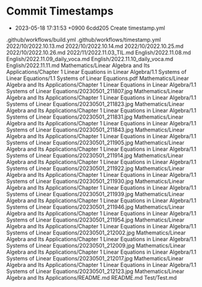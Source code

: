 # Commit Timestamps
- 2023-05-18 17:31:53 +0900 6cdd205 Create timestamp.yml

.github/workflows/build.yml
.github/workflows/timestamp.yml
2022/10/2022.10.13.md
2022/10/2022.10.14.md
2022/10/2022.10.25.md
2022/10/2022.10.26.md
2022/11/2022.11.03_TIL.md
English/2022.11.08.md
English/2022.11.09_daily_voca.md
English/2022.11.10_daily_voca.md
English/2022.11.11.md
Mathematics/Linear Algebra and Its Applications/Chapter 1 Linear Equations in Linear Algebra/1.1 Systems of Linear Equations/1.1 Systems of Linear Equations.pdf
Mathematics/Linear Algebra and Its Applications/Chapter 1 Linear Equations in Linear Algebra/1.1 Systems of Linear Equations/20230501_211807.jpg
Mathematics/Linear Algebra and Its Applications/Chapter 1 Linear Equations in Linear Algebra/1.1 Systems of Linear Equations/20230501_211823.jpg
Mathematics/Linear Algebra and Its Applications/Chapter 1 Linear Equations in Linear Algebra/1.1 Systems of Linear Equations/20230501_211831.jpg
Mathematics/Linear Algebra and Its Applications/Chapter 1 Linear Equations in Linear Algebra/1.1 Systems of Linear Equations/20230501_211843.jpg
Mathematics/Linear Algebra and Its Applications/Chapter 1 Linear Equations in Linear Algebra/1.1 Systems of Linear Equations/20230501_211905.jpg
Mathematics/Linear Algebra and Its Applications/Chapter 1 Linear Equations in Linear Algebra/1.1 Systems of Linear Equations/20230501_211914.jpg
Mathematics/Linear Algebra and Its Applications/Chapter 1 Linear Equations in Linear Algebra/1.1 Systems of Linear Equations/20230501_211922.jpg
Mathematics/Linear Algebra and Its Applications/Chapter 1 Linear Equations in Linear Algebra/1.1 Systems of Linear Equations/20230501_211930.jpg
Mathematics/Linear Algebra and Its Applications/Chapter 1 Linear Equations in Linear Algebra/1.1 Systems of Linear Equations/20230501_211939.jpg
Mathematics/Linear Algebra and Its Applications/Chapter 1 Linear Equations in Linear Algebra/1.1 Systems of Linear Equations/20230501_211946.jpg
Mathematics/Linear Algebra and Its Applications/Chapter 1 Linear Equations in Linear Algebra/1.1 Systems of Linear Equations/20230501_211954.jpg
Mathematics/Linear Algebra and Its Applications/Chapter 1 Linear Equations in Linear Algebra/1.1 Systems of Linear Equations/20230501_212002.jpg
Mathematics/Linear Algebra and Its Applications/Chapter 1 Linear Equations in Linear Algebra/1.1 Systems of Linear Equations/20230501_212009.jpg
Mathematics/Linear Algebra and Its Applications/Chapter 1 Linear Equations in Linear Algebra/1.1 Systems of Linear Equations/20230501_212017.jpg
Mathematics/Linear Algebra and Its Applications/Chapter 1 Linear Equations in Linear Algebra/1.1 Systems of Linear Equations/20230501_212123.jpg
Mathematics/Linear Algebra and Its Applications/README.md
README.md
Test/Test.md
